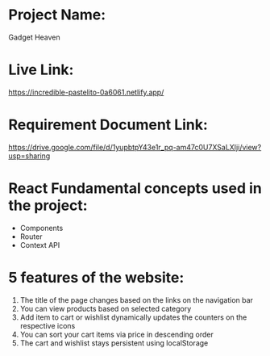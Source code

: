 # Project Name:
Gadget Heaven

# Live Link:
https://incredible-pastelito-0a6061.netlify.app/

# Requirement Document Link:
https://drive.google.com/file/d/1yupbtpY43e1r_pq-am47c0U7XSaLXIji/view?usp=sharing

# React Fundamental concepts used in the project:
- Components
- Router
- Context API

# 5 features of the website:
1. The title of the page changes based on the links on the navigation bar
2. You can view products based on selected category
3. Add item to cart or wishlist dynamically updates the counters on the respective icons
4. You can sort your cart items via price in descending order
5. The cart and wishlist stays persistent using localStorage